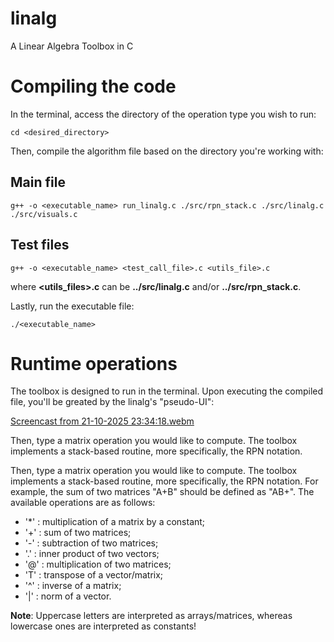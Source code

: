 # linalg
A Linear Algebra Toolbox in C

# Compiling the code
In the terminal, access the directory of the operation type you wish to run:
```
cd <desired_directory>
```

Then, compile the algorithm file based on the directory you're working with:

## Main file
```
g++ -o <executable_name> run_linalg.c ./src/rpn_stack.c ./src/linalg.c ./src/visuals.c
```

## Test files
```
g++ -o <executable_name> <test_call_file>.c <utils_file>.c
```
where **<utils_files>.c** can be **../src/linalg.c** and/or **../src/rpn_stack.c**.

Lastly, run the executable file:
```
./<executable_name>
```

# Runtime operations
The toolbox is designed to run in the terminal. Upon executing the compiled file, you'll be greated by the linalg's "pseudo-UI":

[Screencast from 21-10-2025 23:34:18.webm](https://github.com/user-attachments/assets/773ba1c3-8282-45a1-9e6b-a041289c162d)

Then, type a matrix operation you would like to compute. The toolbox implements a stack-based routine, more specifically, the RPN notation. 

Then, type a matrix operation you would like to compute. The toolbox implements a stack-based routine, more specifically, the RPN notation. For example, the sum of two matrices "A+B" should be defined as "AB+". The available operations are as follows:

- '*' : multiplication of a matrix by a constant;
- '+' : sum of two matrices;
- '-' : subtraction of two matrices;
- '.' : inner product of two vectors;
- '@' : multiplication of two matrices;
- 'T' : transpose of a vector/matrix;
- '^' : inverse of a matrix;
- '|' : norm of a vector.

**Note**: Uppercase letters are interpreted as arrays/matrices, whereas lowercase ones are interpreted as constants!
 
